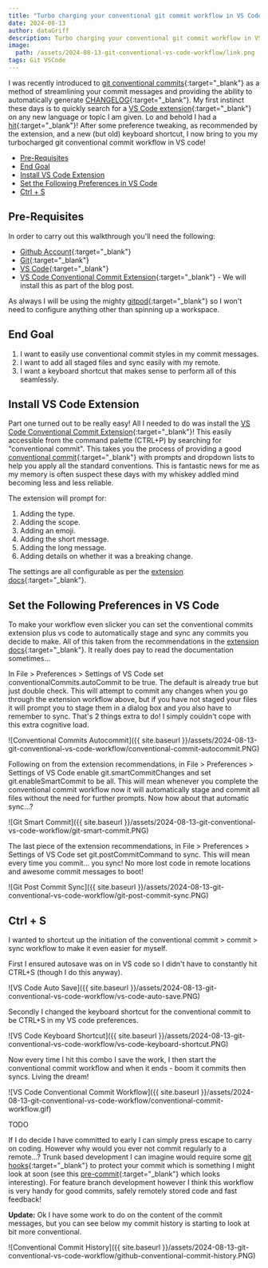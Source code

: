 ```yaml
---
title: "Turbo charging your conventional git commit workflow in VS Code"
date: 2024-08-13
author: dataGriff
description: Turbo charging your conventional git commit workflow in VS Code
image:
  path: /assets/2024-08-13-git-conventional-vs-code-workflow/link.png
tags: Git VSCode
---
```


I was recently introduced to [git conventional commits](https://www.conventionalcommits.org/en/v1.0.0/){:target="\_blank"} as a method of streamlining your commit messages and providing the ability to automatically generate [CHANGELOG](https://github.com/marketplace/actions/generate-changelog-based-on-conventional-commits){:target="\_blank"}. My first instinct these days is to quickly search for a [VS Code extension](https://marketplace.visualstudio.com/vscode){:target="\_blank"} on any new language or topic I am given. Lo and behold I had a [hit](https://marketplace.visualstudio.com/items?itemName=vivaxy.vscode-conventional-commits){:target="\_blank"}! After some preference tweaking, as recommended by the extension, and a new (but old) keyboard shortcut, I now bring to you my turbocharged git conventional commit workflow in VS code!

- [Pre-Requisites](#pre-requisites)
- [End Goal](#end-goal)
- [Install VS Code Extension](#install-vs-code-extension)
- [Set the Following Preferences in VS Code](#set-the-following-preferences-in-vs-code)
- [Ctrl + S](#ctrl--s)

## Pre-Requisites

In order to carry out this walkthrough you'll need the following:

- [Github Account](https://github.com/){:target="\_blank"}
- [Git](https://git-scm.com/downloads){:target="\_blank"}
- [VS Code](https://code.visualstudio.com/download){:target="\_blank"}
- [VS Code Conventional Commit Extension](https://code.visualstudio.com/download){:target="\_blank"} - We will install this as part of the blog post.

As always I will be using the mighty [gitpod](https://gitpod.io){:target="\_blank"} so I won't need to configure anything other than spinning up a workspace.

## End Goal

1. I want to easily use conventional commit styles in my commit messages.
1. I want to add all staged files and sync easily with my remote.
1. I want a keyboard shortcut that makes sense to perform all of this seamlessly.

## Install VS Code Extension

Part one turned out to be really easy! All I needed to do was install the [VS Code Conventional Commit Extension](https://code.visualstudio.com/download){:target="\_blank"}! This easily accessible from the command palette (CTRL+P) by searching for "conventional commit". This takes you the process of providing a good [conventional commit](https://www.conventionalcommits.org/en/v1.0.0/){:target="\_blank"} with prompts and dropdown lists to help you apply all the standard conventions. This is fantastic news for me as my memory is often suspect these days with my whiskey addled mind becoming less and less reliable.

The extension will prompt for:

1. Adding the type.
2. Adding the scope.
3. Adding an emoji.
4. Adding the short message.
5. Adding the long message.
6. Adding details on whether it was a breaking change.

The settings are all configurable as per the [extension docs](https://code.visualstudio.com/download){:target="\_blank"}.

## Set the Following Preferences in VS Code

To make your workflow even slicker you can set the conventional commits extension plus vs code to automatically stage and sync any commits you decide to make. All of this taken from the recommendations in the [extension docs](https://code.visualstudio.com/download){:target="\_blank"}. It really does pay to read the documentation sometimes...

In File > Preferences > Settings of VS Code set conventionalCommits.autoCommit to be true. The default is already true but just double check. This will attempt to commit any changes when you go through the extension workflow above, but if you have not staged your files it will prompt you to stage them in a dialog box and you also have to remember to sync. That's 2 things extra to do! I simply couldn't cope with this extra cognitive load.

![Conventional Commits Autocommit]({{ site.baseurl }}/assets/2024-08-13-git-conventional-vs-code-workflow/conventional-commit-autocommit.PNG)

Following on from the extension recommendations, in File > Preferences > Settings of VS Code enable git.smartCommitChanges and set git.enableSmartCommit to be all. This will mean whenever you complete the conventional commit workflow now it will automatically stage and commit all files without the need for further prompts. Now how about that automatic sync...?

![Git Smart Commit]({{ site.baseurl }}/assets/2024-08-13-git-conventional-vs-code-workflow/git-smart-commit.PNG)

The last piece of the extension recommendations, in File > Preferences > Settings of VS Code set git.postCommitCommand to sync. This will mean every time you commit... you sync! No more lost code in remote locations and awesome commit messages to boot!

![Git Post Commit Sync]({{ site.baseurl }}/assets/2024-08-13-git-conventional-vs-code-workflow/git-post-commit-sync.PNG)

## Ctrl + S

I wanted to shortcut up the initiation of the conventional commit > commit > sync workflow to make it even easier for myself.

First I ensured autosave was on in VS code so I didn't have to constantly hit CTRL+S (though I do this anyway).

![VS Code Auto Save]({{ site.baseurl }}/assets/2024-08-13-git-conventional-vs-code-workflow/vs-code-auto-save.PNG)

Secondly I changed the keyboard shortcut for the conventional commit to be CTRL+S in my VS code preferences.

![VS Code Keyboard Shortcut]({{ site.baseurl }}/assets/2024-08-13-git-conventional-vs-code-workflow/vs-code-keyboard-shortcut.PNG)

Now every time I hit this combo I save the work, I then start the conventional commit workflow and when it ends - boom it commits then syncs. Living the dream!

![VS Code Conventional Commit Workflow]({{ site.baseurl }}/assets/2024-08-13-git-conventional-vs-code-workflow/conventional-commit-workflow.gif)

TODO

If I do decide I have committed to early I can simply press escape to carry on coding. However why would you ever not commit regularly to a remote...? Trunk based development I can imagine would require some [git hooks](https://git-scm.com/book/en/v2/Customizing-Git-Git-Hooks){:target="\_blank"} to protect your commit which is something I might look at soon (see this [pre-commit](https://pre-commit.com/){:target="\_blank"} which looks interesting). For feature branch development however I think this workflow is very handy for good commits, safely remotely stored code and fast feedback!

**Update:** Ok I have some work to do on the content of the commit messages, but you can see below my commit history is starting to look at bit more conventional.

![Conventional Commit History]({{ site.baseurl }}/assets/2024-08-13-git-conventional-vs-code-workflow/github-conventional-commit-history.PNG)
